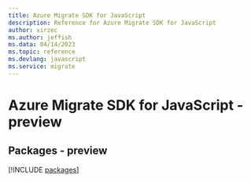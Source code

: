 ```yaml
---
title: Azure Migrate SDK for JavaScript
description: Reference for Azure Migrate SDK for JavaScript
author: xirzec
ms.author: jeffish
ms.data: 04/14/2023
ms.topic: reference
ms.devlang: javascript
ms.service: migrate
---
```

# Azure Migrate SDK for JavaScript - preview
## Packages - preview
[!INCLUDE [packages](migrate-index.md)]
